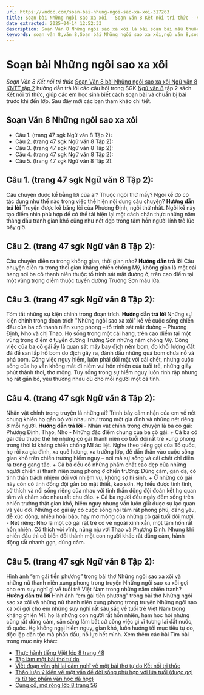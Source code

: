 ```yaml
---
url: https://vndoc.com/soan-bai-nhung-ngoi-sao-xa-xoi-317263
title: Soạn bài Những ngôi sao xa xôi - Soạn Văn 8 Kết nối tri thức - VnDoc.com
date_extracted: 2025-04-14 12:52:33
description: Soạn Văn 8 Những ngôi sao xa xôi là bài soạn bài mẫu thuộc chương trình Ngữ văn lớp 8 KNTT học kì 2. Mời các bạn cùng tham khảo bài soạn để chuẩn bị cho bài học sắp tới của mình.
keywords: soạn văn 8,văn 8,Soạn bài Những ngôi sao xa xôi,ngữ văn 8,soan van 8,soạn văn lớp 8,giải văn 8,soạn văn 8 tập 2,soạn văn 8 Những ngôi sao xa xôi,soạn văn 8 kết nối tri thức,văn 8 kntt,ngữ văn 8 kết nối tri thức,Những ngôi sao xa xôi,soạn bài Những ngôi sao xa xôi lớp 8,soạn văn 8 kntt,văn 8 kết nối tri thức
---
```


# Soạn bài Những ngôi sao xa xôi
 _Soạn Văn 8 Kết nối tri thức_
[Soạn Văn 8 bài Những ngôi sao xa xôi Ngữ văn 8 KNTT tập 2](<https://vndoc.com/soan-bai-nhung-ngoi-sao-xa-xoi-317263>) hướng dẫn trả lời các câu hỏi trong SGK [Ngữ văn 8](<https://vndoc.com/ngu-van-8-ket-noi-tri-thuc>) tập 2  sách Kết nối tri thức, giúp các em học sinh biết cách soạn bài và chuẩn bị bài trước khi đến lớp. Sau đây mời các bạn tham khảo chi tiết.
## Soạn Văn 8 Những ngôi sao xa xôi
  * Câu 1. \(trang 47 sgk Ngữ văn 8 Tập 2\):
  * Câu 2. \(trang 47 sgk Ngữ văn 8 Tập 2\):
  * Câu 3. \(trang 47 sgk Ngữ văn 8 Tập 2\):
  * Câu 4. \(trang 47 sgk Ngữ văn 8 Tập 2\):
  * Câu 5. \(trang 47 sgk Ngữ văn 8 Tập 2\): 

## **Câu 1. \(trang 47 sgk Ngữ văn 8 Tập 2\):**
Câu chuyện được kể bằng lời của ai? Thuộc ngôi thứ mấy? Ngôi kể đó có tác dụng như thế nào trong việc thể hiện nội dung câu chuyện?
**Hướng dẫn trả lời**
Truyện được kể bằng lời của Phương Định, ngôi thứ nhất. Ngôi kể này tạo điểm nhìn phù hợp để có thể tái hiện lại một cách chân thực những năm tháng đấu tranh gian khổ cũng như nét đẹp trong tâm hồn người lính trẻ lúc bấy giờ.
## **Câu 2. \(trang 47 sgk Ngữ văn 8 Tập 2\):**
Câu chuyện diễn ra trong không gian, thời gian nào?
**Hướng dẫn trả lời**
Câu chuyện diễn ra trong thời gian kháng chiến chống Mỹ, không gian là một cái hang nơi ba cô thanh niên thuộc tổ trinh sát mặt đường ở, trên cao điểm tại một vùng trọng điểm thuộc tuyến đường Trường Sơn máu lửa.
## **Câu 3. \(trang 47 sgk Ngữ văn 8 Tập 2\):**
Tóm tắt những sự kiện chính trong đoạn trích.
**Hướng dẫn trả lời**
Những sự kiện chính trong đoạn trích "Những ngôi sao xa xôi" kể về cuộc sống chiến đấu của ba cô thanh niên xung phong – tổ trinh sát mặt đường – Phương Định, Nho và chị Thao. Họ sống trong một cái hang, trên cao điểm tại một vùng trọng điểm ở tuyến đường Trường Sơn những năm chống Mỹ. Công việc của ba cô gái ấy là quan sát máy bay địch ném bom, đo khối lượng đất đá để san lấp hố bom do địch gây ra, đánh dấu những quả bom chưa nổ và phá bom. Công việc nguy hiểm, luôn phải đối mặt với cái chết, nhưng cuộc sống của họ vẫn không mất đi niềm vui hồn nhiên của tuổi trẻ, những giây phút thảnh thơi, thơ mộng. Tuy sống trong sự hiểm nguy luôn rình rập nhưng họ rất gắn bó, yêu thương nhau dù cho mỗi người một cá tính.
## **Câu 4. \(trang 47 sgk Ngữ văn 8 Tập 2\):**
Nhân vật chính trong truyện là những ai? Trình bày cảm nhận của em về nét chung khiến họ gắn bó với nhau như trong một gia đình và những nét riêng ở mỗi người.
**Hướng dẫn trả lời**
\- Nhân vật chính trong chuyện là ba cô gái: Phương Định, Thao, Nho
\- Những đặc điểm chung của ba cô gái:
\+ Cả ba cô gái đều thuộc thế hệ những cô gái thanh niên có tuổi đời rất trẻ xung phong trong thời kì kháng chiến chống Mĩ ác liệt. Nghe theo tiếng gọi của Tổ quốc, họ rời xa gia đình, xa quê hương, xa trường lớp, để dấn thân vào cuộc sông gian khổ trên chiến trường hiểm nguy – nơi mà sự sống và cái chết chỉ diễn ra trong gang tấc.
\+ Cả ba đều có những phẩm chất cao đẹp của những người chiến sĩ thanh niên xung phong ở chiến trường: Dũng cảm, gan dạ, có tinh thần trách nhiệm đối với nhiệm vụ, không sợ hi sinh.
\+ Ở những cô gái này còn có tình đồng đội gắn bó mật thiết, keo sơn. Họ hiểu được tính tình, sở thích và nối sống riêng của nhau với tinh thần động đội đoàn kết họ quan tâm và chăm sóc nhau rất chu đáo.
\+ Cả ba người đều ngày đêm sống trên chiến trường thật gian khổ, hiểm nguy nhưng vẫn luôn giữ được sự lạc quan và yêu đời. Những cô gái ấy có cuộc sống nội tâm rất phong phú, đáng yêu, dễ xúc động, nhiều hoài bão, hay mơ mộng của những cô gái tuổi đôi mươi.
\- Nét riêng:
Nho là một cô gái rất trẻ có vẻ ngoài xinh xắn, một tâm hồn rất hồn nhiên. Cô thích vòi vĩnh, nũng nịu với Thao và Phương Định. Nhưng khi chiến đấu thì cô biến đổi thành một con người khác rất dũng cảm, hành động rất nhanh gọn, dũng cảm.
## **Câu 5. \(trang 47 sgk Ngữ văn 8 Tập 2\):**
Hình ảnh “em gái tiền phương” trong bài thơ Những ngôi sao xa xôi và những nữ thanh niên xung phong trong truyện Những ngôi sao xa xôi gợi cho em suy nghĩ gì về tuổi trẻ Việt Nam trong những năm chiến tranh?
**Hướng dẫn trả lời**
Hình ảnh “em gái tiền phương” trong bài thơ Những ngôi sao xa xôi và những nữ thanh niên xung phong trong truyện Những ngôi sao xa xôi gợi cho em những suy nghĩ rất sâu sắc về tuổi trẻ Việt Nam trong kháng chiến Mĩ: họ là những con người rất hồn nhiên, ham học hỏi nhưng cũng rất dũng cảm, sẵn sàng làm bất cứ công việc gì vì tương lai đất nước, tổ quốc. Họ không ngại hiểm nguy, gian khó, luôn hướng tới mục tiêu tự do, độc lập dân tộc mà phấn đấu, nỗ lực hết mình.
Xem thêm các bài Tìm bài trong mục này khác:
  * [Thực hành tiếng Việt lớp 8 trang 48](</soan-bai-thuc-hanh-tieng-viet-lop-8-trang-48-tap-2-317264>)
  * [Tập làm một bài thơ tự do ](</soan-bai-tap-lam-mot-bai-tho-tu-do-317266>)
  * [Viết đoạn văn ghi lại cảm nghĩ về một bài thơ tự do Kết nối tri thức](</soan-bai-viet-doan-van-ghi-lai-cam-nghi-ve-mot-bai-tho-tu-do-ket-noi-tri-thuc-317333>)
  * [Thảo luận ý kiến về một vấn đề đời sống phù hợp với lứa tuổi \(được gợi ra từ tác phẩm văn học đã học\)](</soan-bai-thao-luan-y-kien-ve-mot-van-de-doi-song-phu-hop-voi-lua-tuoi-duoc-goi-ra-tu-tac-pham-van-hoc-da-hoc-317338>)
  * [Củng cố, mở rộng lớp 8 trang 56](</soan-bai-cung-co-mo-rong-lop-8-trang-56-tap-2-ket-noi-tri-thuc-317340>)

